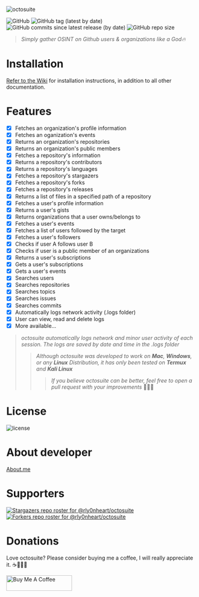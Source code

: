 ![octosuite](images/logo.png)

![GitHub](https://img.shields.io/github/license/rly0nheart/octosuite?style=social&logo=github)
![GitHub tag (latest by date)](https://img.shields.io/github/v/tag/rly0nheart/octosuite?style=social&logo=github)
![GitHub commits since latest release (by date)](https://img.shields.io/github/commits-since/rly0nheart/octosuite/2.0.1-alpha?style=social&logo=github)
![GitHub repo size](https://img.shields.io/github/repo-size/rly0nheart/octosuite?style=social&logo=github)

> *Simply gather OSINT on Github users & organizations like a God🔥*

# Installation
[Refer to the Wiki](https://github.com/rly0nheart/octosuite/wiki) for installation instructions, in addition to all other documentation.

# Features
- [x] Fetches an organization's profile information
- [x] Fetches an oganization's events
- [x] Returns an organization's repositories
- [x] Returns an organization's public members
- [x] Fetches a repository's information
- [x] Returns a repository's contributors
- [x] Returns a repository's languages
- [x] Fetches a repository's stargazers
- [x] Fetches a repository's forks
- [x] Fetches a repository's releases
- [x] Returns a list of files in a specified path of a repository
- [x] Fetches a user's profile information
- [x] Returns a user's gists
- [x] Returns organizations that a user owns/belongs to
- [x] Fetches a user's events
- [x] Fetches a list of users followed by the target
- [x] Fetches a user's followers
- [x] Checks if user A follows user B
- [x] Checks if  user is a public member of an organizations
- [x] Returns a user's subscriptions
- [x] Gets a user's subscriptions
- [x] Gets a user's events
- [x] Searches users
- [x] Searches repositories
- [x] Searches topics
- [x] Searches issues
- [x] Searches commits
- [x] Automatically logs network activity (.logs folder)
- [x] User can view, read and delete logs
- [x] More available...

> *octosuite automatically logs network and minor user activity of each session. The logs are saved by date and time in the .logs folder*
>> *Although octosuite was developed to work on **Mac**, **Windows**, or any **Linux** *Distribution*, it has only been tested on **Termux** *and* **Kali Linux***
>>> *If you believe octosuite can be better, feel free to open a pull request with your improvements* ✌🏾🙂

# License
![license](https://user-images.githubusercontent.com/74001397/137917929-2f2cdb0c-4d1d-4e4b-9f0d-e01589e027b5.png)


# About developer
[About.me](https://about.me/rly0nheart)


# Supporters
[![Stargazers repo roster for @rly0nheart/octosuite](https://reporoster.com/stars/rly0nheart/octosuite)](https://github.com/rly0nheart/octosuite/stargazers)
[![Forkers repo roster for @rly0nheart/octosuite](https://reporoster.com/forks/rly0nheart/octosuite)](https://github.com/rly0nheart/octosuite/members)


# Donations
Love octosuite? Please consider buying me a coffee, I will really appreciate it. ☕👌🏾😊

<a href="https://www.buymeacoffee.com/189381184" target="_blank"><img src="https://cdn.buymeacoffee.com/buttons/default-orange.png" alt="Buy Me A Coffee" height="41" width="174"></a>
